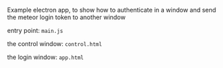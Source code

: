 Example electron app, to show how to authenticate in a window and send the meteor login token to another window



entry point: `main.js`

the control window: `control.html`

the login window: `app.html`
